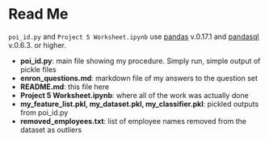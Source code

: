 # Read Me

`poi_id.py` and `Project 5 Worksheet.ipynb` use [pandas](http://pandas.pydata.org/) v.0.17.1 and [pandasql](https://pypi.python.org/pypi/pandasql) v.0.6.3. or higher.

- **poi_id.py**: main file showing my procedure. Simply run, simple output of pickle files
- **enron_questions.md**: markdown file of my answers to the question set
- **README.md**: this file here
- **Project 5 Worksheet.ipynb**: where all of the work was actually done
- **my_feature_list.pkl, my_dataset.pkl, my_classifier.pkl**: pickled outputs from poi_id.py
- **removed_employees.txt**: list of employee names removed from the dataset as outliers